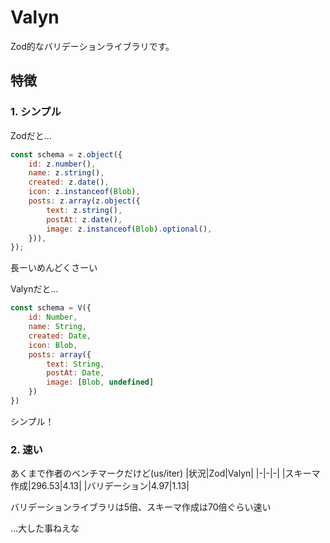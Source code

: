 # Valyn
Zod的なバリデーションライブラリです。

## 特徴
### 1. シンプル
Zodだと...
```js
const schema = z.object({
    id: z.number(),
    name: z.string(),
    created: z.date(),
    icon: z.instanceof(Blob),
    posts: z.array(z.object({
        text: z.string(),
        postAt: z.date(),
        image: z.instanceof(Blob).optional(),
    })),
});
```
長ーいめんどくさーい

Valynだと...
```js
const schema = V({
    id: Number,
    name: String,
    created: Date,
    icon: Blob,
    posts: array({
        text: String,
        postAt: Date,
        image: [Blob, undefined]
    })
})
```
シンプル！

### 2. 速い
あくまで作者のベンチマークだけど(us/iter)
|状況|Zod|Valyn|
|-|-|-|
|スキーマ作成|296.53|4.13|
|バリデーション|4.97|1.13|

バリデーションライブラリは5倍、スキーマ作成は70倍ぐらい速い

...大した事ねえな
